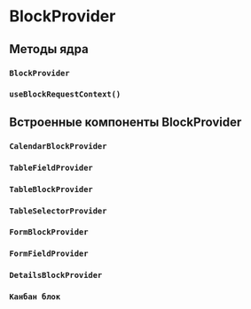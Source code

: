 # BlockProvider

## Методы ядра

### `BlockProvider`

### `useBlockRequestContext()`

## Встроенные компоненты BlockProvider

### `CalendarBlockProvider`

### `TableFieldProvider`

### `TableBlockProvider`

### `TableSelectorProvider`

### `FormBlockProvider`

### `FormFieldProvider`

### `DetailsBlockProvider`

### `Канбан блок `
